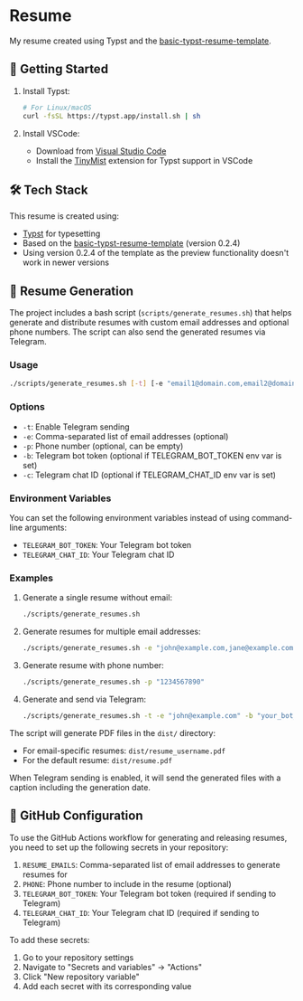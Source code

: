 # Resume

My resume created using Typst and the [basic-typst-resume-template](https://github.com/stuxf/basic-typst-resume-template).

## 🚀 Getting Started

1. Install Typst:
   ```bash
   # For Linux/macOS
   curl -fsSL https://typst.app/install.sh | sh
   ```

2. Install VSCode:
   - Download from [Visual Studio Code](https://code.visualstudio.com/)
   - Install the [TinyMist](https://marketplace.visualstudio.com/items?itemName=myriad-dreamin.tinymist) extension for Typst support in VSCode

## 🛠️ Tech Stack

This resume is created using:
- [Typst](https://typst.app/) for typesetting
- Based on the [basic-typst-resume-template](https://github.com/stuxf/basic-typst-resume-template) (version 0.2.4)
- Using version 0.2.4 of the template as the preview functionality doesn't work in newer versions

## 📝 Resume Generation

The project includes a bash script (`scripts/generate_resumes.sh`) that helps generate and distribute resumes with custom email addresses and optional phone numbers. The script can also send the generated resumes via Telegram.

### Usage

```bash
./scripts/generate_resumes.sh [-t] [-e "email1@domain.com,email2@domain.com"] [-p ["1234567890"]] [-b "bot_token"] [-c "chat_id"]
```

### Options

- `-t`: Enable Telegram sending
- `-e`: Comma-separated list of email addresses (optional)
- `-p`: Phone number (optional, can be empty)
- `-b`: Telegram bot token (optional if TELEGRAM_BOT_TOKEN env var is set)
- `-c`: Telegram chat ID (optional if TELEGRAM_CHAT_ID env var is set)

### Environment Variables

You can set the following environment variables instead of using command-line arguments:
- `TELEGRAM_BOT_TOKEN`: Your Telegram bot token
- `TELEGRAM_CHAT_ID`: Your Telegram chat ID

### Examples

1. Generate a single resume without email:
   ```bash
   ./scripts/generate_resumes.sh
   ```

2. Generate resumes for multiple email addresses:
   ```bash
   ./scripts/generate_resumes.sh -e "john@example.com,jane@example.com"
   ```

3. Generate resume with phone number:
   ```bash
   ./scripts/generate_resumes.sh -p "1234567890"
   ```

4. Generate and send via Telegram:
   ```bash
   ./scripts/generate_resumes.sh -t -e "john@example.com" -b "your_bot_token" -c "your_chat_id"
   ```

The script will generate PDF files in the `dist/` directory:
- For email-specific resumes: `dist/resume_username.pdf`
- For the default resume: `dist/resume.pdf`

When Telegram sending is enabled, it will send the generated files with a caption including the generation date.

## 🔐 GitHub Configuration

To use the GitHub Actions workflow for generating and releasing resumes, you need to set up the following secrets in your repository:

1. `RESUME_EMAILS`: Comma-separated list of email addresses to generate resumes for
2. `PHONE`: Phone number to include in the resume (optional)
3. `TELEGRAM_BOT_TOKEN`: Your Telegram bot token (required if sending to Telegram)
4. `TELEGRAM_CHAT_ID`: Your Telegram chat ID (required if sending to Telegram)

To add these secrets:
1. Go to your repository settings
2. Navigate to "Secrets and variables" → "Actions"
3. Click "New repository variable"
4. Add each secret with its corresponding value